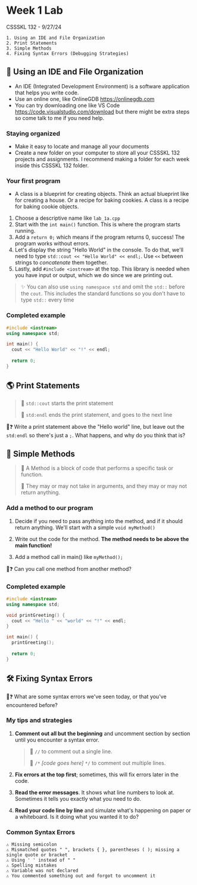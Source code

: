 # Week 1 Lab

CSSSKL 132 - 9/27/24

    1. Using an IDE and File Organization
    2. Print Statements
    3. Simple Methods
    4. Fixing Syntax Errors (Debugging Strategies) 

## 🚀 Using an IDE and File Organization

* An IDE (Integrated Development Environment) is a software application that helps you write code.
* Use an online one, like OnlineGDB https://onlinegdb.com 
* You can try downloading one like VS Code https://code.visualstudio.com/download but there might be extra steps so come talk to me if you need help.

### Staying organized

* Make it easy to locate and manage all your documents
* Create a new folder on your computer to store all your CSSSKL 132 projects and assignments. I recommend making a folder for each week inside this CSSSKL 132 folder.

### Your first program

* A class is a blueprint for creating objects. Think an actual blueprint like for creating a house. Or a recipe for baking cookies. A class is a recipe for baking cookie objects.

1. Choose a descriptive name like `lab_1a.cpp`
2. Start with the `int main()` function. This is where the program starts running.
3. Add a `return 0;` which means if the program returns 0, success! The program works without errors.
4. Let's display the string "Hello World" in the console. To do that, we'll need to type `std::cout << "Hello World" << endl;`. Use `<<` between strings to *concatenate* them together.
5. Lastly, add `#include <iostream>` at the top. This library is needed when you have input or output, which we do since we are printing out.

> ✨ You can also use `using namespace std` and omit the `std::` before the `cout`. This includes the standard functions so you don't have to type `std::` every time

### Completed example

```cpp
#include <iostream>
using namespace std;

int main() {
  cout << "Hello World" << "!" << endl;
  
  return 0;  
}
```

## 🌎 Print Statements

> 📝 `std::cout` starts the print statement
>
> 📝 `std:endl` ends the print statement, and goes to the next line

🤔❓ Write a print statement above the "Hello world" line, but leave out the `std:endl` so there's just a `;`. What happens, and why do you think that is?

## 🧩 Simple Methods

> 📝 A Method is a block of code that performs a specific task or function.
>
> 📝 They may or may not take in arguments, and they may or may not return anything.

### Add a method to our program

1. Decide if you need to pass anything into the method, and if it should return anything. We'll start with a simple `void myMethod()`

2. Write out the code for the method. **The method needs to be above the main function!**

3. Add a method call in main() like `myMethod();`

🤔❓ Can you call one method from another method?

### Completed example

```cpp
#include <iostream>
using namespace std;

void printGreeting() {
  cout << "Hello " << "world" << "!" << endl;
}

int main() {
  printGreeting();
  
  return 0;  
}
```

## 🛠️ Fixing Syntax Errors ##

🤔❓ What are some syntax errors we've seen today, or that you've encountered before?

### My tips and strategies

1. **Comment out all but the beginning** and uncomment section by section until you encounter a syntax error.

    > 📝 `//` to comment out a single line.
    >
    > 📝 `/*` *[code goes here]* `*/` to comment out multiple lines.

2. **Fix errors at the top first**; sometimes, this will fix errors later in the code.

3. **Read the error messages**. It shows what line numbers to look at. Sometimes it tells you exactly what you need to do.

4. **Read your code line by line** and simulate what's happening on paper or a whiteboard. Is it doing what you wanted it to do?

### Common Syntax Errors

    ⚠️ Missing semicolon
    ⚠️ Mismatched quotes " ", brackets { }, parentheses ( ); missing a single quote or bracket
    ⚠️ Using ' ' instead of " "
    ⚠️ Spelling mistakes
    ⚠️ Variable was not declared
    ⚠️ You commented something out and forgot to uncomment it
    
